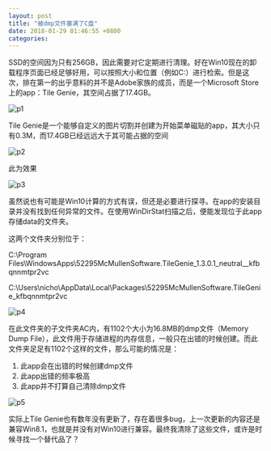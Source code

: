 ```yaml
---
layout: post
title: "被dmp文件塞满了C盘"
date: 2018-01-29 01:46:55 +0800
categories:
---
```

SSD的空间因为只有256GB，因此需要对它定期进行清理。好在Win10现在的卸载程序页面已经足够好用，可以按照大小和位置（例如C:）进行检索。但是这次，排在第一的出乎意料的并不是Adobe家族的成员，而是一个Microsoft Store上的app：Tile Genie，其空间占据了17.4GB。

![p1](https://fz9n3q.bn1304.livefilestore.com/y4mtAzZEJxJ7vJz9REYluObiXl2CmHPR08SpNJPaZw962M5SgQPF4BezJZ53h5ta4K8iQSBaYqgsPhV2FKPzuJeHX8Dreqc6m2lDHTs_GWquwpotnkENjUEUgTbpWOP6KfREUxo3ZLa3Hang6hRS2wDmYRTzZuZKM2mn-urMSmyHkaiWUzLL1UA7_iZG22QFka4q9-bCnLV1j4zsNm3CKTA-A?width=1039&height=1135&cropmode=none)

Tile Genie是一个能够自定义的图片切割并创建为开始菜单磁贴的app，其大小只有0.3M，而17.4GB已经远远大于其可能占据的空间

![p2](https://fp9e3q.bn1304.livefilestore.com/y4mVqpfHC-GJUdCXJOdvfd8Qa5jYozp7Ss3tpi0IvwYHJA4b164ggGU8EsCAhD2e3ofuUr0i_5QaCPMx8JhxfmyTR-rnCViSbcbR1XicXvtfIkBIKOayS9OBBJ1ESS_n6HqWJWUok3-MNrERrjEOteFSWLnij8NNGJf0Fna2CD5vrBsxMGotMZzZsLbb8S93Ez42J4hbVtfAXZpQSoxpjnaNA?width=1814&height=874&cropmode=none)

此为效果

![p3](https://fp9f3q.bn1304.livefilestore.com/y4m-1tHVctB1B5UY008vrI7iSed2Y3TWhHIJk4bRi4c739lXzKcoF9amDUHQaYzh8TQx-ZZB6Kqx7KKjHBVD6-9_NV4oUtm0DYKBNJPENFhTwVrkEbz-m-4oHYEfflGdMXvwN88tD3loeeokvGxJmvao5P2gYuXLPbgSpjaung3n0G0if-1k5WZTMchC2wSFmBHNyphS5AthESYxoRfq2xAcw?width=1291&height=1447&cropmode=none)

虽然说也有可能是Win10计算的方式有误，但还是必要进行探寻。在app的安装目录并没有找到任何异常的文件。在使用WinDirStat扫描之后，便能发现位于此app存储data的文件夹。

这两个文件夹分别位于：

C:\Program Files\WindowsApps\52295McMullenSoftware.TileGenie_1.3.0.1_neutral__kfbqnnmtpr2vc

C:\Users\nicho\AppData\Local\Packages\52295McMullenSoftware.TileGenie_kfbqnnmtpr2vc

![p4](https://fp9h3q.bn1304.livefilestore.com/y4maI0N3bhXSy3EDRCvgpR_YaYzsFDxVY0as4s12RkTMMM0CM6dE5qpeTF1k-rL0U7RMv1eh63QazN22zODkFwXraCH8Lb606JAyH8Y_9yclbCxzrRpMePBIszCJnh4p1m9J3vMGdNCw_eDlyyGvVk384LacnAEQDFWBtypcH9zxG_WHJb9P2h1xTQQ-1hxRJhAakD2CfpCWQOKeJ7IxouETA?width=2732&height=1472&cropmode=none)

在此文件夹的子文件夹AC内，有1102个大小为16.8MB的dmp文件（Memory Dump File），此文件用于存储进程的内存信息，一般只在出错的时候创建。而此文件夹足足有1102个这样的文件，那么可能的情况是：
1. 此app会在出错的时候创建dmp文件
2. 此app出错的频率极高
3. 此app并不打算自己清除dmp文件

![p5](https://fp9g3q.bn1304.livefilestore.com/y4mU54YR-abr411Q72asENHJeW-f7kpon5YC2Wczvg8yCnVTgHrE6RbsJhh6gUI4lsLaLU9UTa1a4EMC_dxhmJnkndFv6LXZJHXxbTB7_UdIx16ffxuxBbZ6PPqzxDZnEplk9eWIg69SAAgD7Q632ZTpUST3JqHAjUjfqb0S_tUD3YOhlD8Q2dCJ_GDPgS8FqXrvTlRMDTL_h2P1X-FOacAhw?width=1744&height=1173&cropmode=none)

实际上Tile Genie也有数年没有更新了，存在着很多bug，上一次更新的内容还是兼容Win8.1，也就是并没有对Win10进行兼容。最终我清除了这些文件，或许是时候寻找一个替代品了？